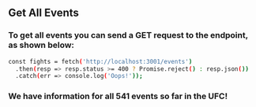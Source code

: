 ## Get All Events

### To get all events you can send a GET request to the endpoint, as shown below:

```sh
const fights = fetch('http://localhost:3001/events')
  .then(resp => resp.status >= 400 ? Promise.reject() : resp.json())
  .catch(err => console.log('Oops!'));
```

### We have information for all 541 events so far in the UFC!
